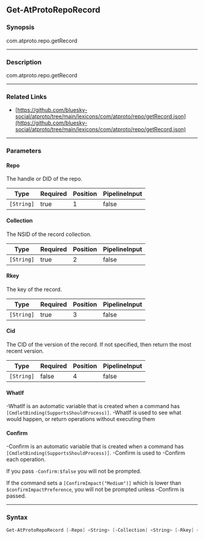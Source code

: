 Get-AtProtoRepoRecord
---------------------




### Synopsis
com.atproto.repo.getRecord



---


### Description

com.atproto.repo.getRecord



---


### Related Links
* [https://github.com/bluesky-social/atproto/tree/main/lexicons/com/atproto/repo/getRecord.json](https://github.com/bluesky-social/atproto/tree/main/lexicons/com/atproto/repo/getRecord.json)





---


### Parameters
#### **Repo**

The handle or DID of the repo.






|Type      |Required|Position|PipelineInput|
|----------|--------|--------|-------------|
|`[String]`|true    |1       |false        |



#### **Collection**

The NSID of the record collection.






|Type      |Required|Position|PipelineInput|
|----------|--------|--------|-------------|
|`[String]`|true    |2       |false        |



#### **Rkey**

The key of the record.






|Type      |Required|Position|PipelineInput|
|----------|--------|--------|-------------|
|`[String]`|true    |3       |false        |



#### **Cid**

The CID of the version of the record. If not specified, then return the most recent version.






|Type      |Required|Position|PipelineInput|
|----------|--------|--------|-------------|
|`[String]`|false   |4       |false        |



#### **WhatIf**
-WhatIf is an automatic variable that is created when a command has ```[CmdletBinding(SupportsShouldProcess)]```.
-WhatIf is used to see what would happen, or return operations without executing them
#### **Confirm**
-Confirm is an automatic variable that is created when a command has ```[CmdletBinding(SupportsShouldProcess)]```.
-Confirm is used to -Confirm each operation.

If you pass ```-Confirm:$false``` you will not be prompted.


If the command sets a ```[ConfirmImpact("Medium")]``` which is lower than ```$confirmImpactPreference```, you will not be prompted unless -Confirm is passed.



---


### Syntax
```PowerShell
Get-AtProtoRepoRecord [-Repo] <String> [-Collection] <String> [-Rkey] <String> [[-Cid] <String>] [-WhatIf] [-Confirm] [<CommonParameters>]
```
